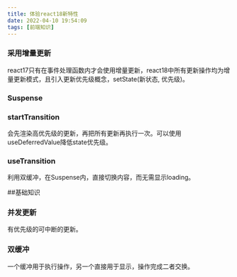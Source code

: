 ```yaml
---
title: 体验react18新特性
date: 2022-04-10 19:54:09
tags: [前端知识]
---
```


### 采用增量更新

react17只有在事件处理函数内才会使用增量更新，react18中所有更新操作均为增量更新模式，且引入更新优先级概念，setState(新状态, 优先级)。

<!-- more -->

### Suspense

### startTransition

会先渲染高优先级的更新，再把所有更新再执行一次。可以使用useDeferredValue降低state优先级。

### useTransition

利用双缓冲，在Suspense内，直接切换内容，而无需显示loading。

##基础知识

### 并发更新

有优先级的可中断的更新。

### 双缓冲

一个缓冲用于执行操作，另一个直接用于显示，操作完成二者交换。

